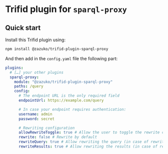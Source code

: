 # Trifid plugin for `sparql-proxy`

## Quick start

Install this Trifid plugin using:

```sh
npm install @zazuko/trifid-plugin-sparql-proxy
```

And then add in the `config.yaml` file the following part:

```yaml
plugins:
  # […] your other plugins
  sparql-proxy:
    module: "@zazuko/trifid-plugin-sparql-proxy"
    paths: /query
    config:
      # The endpoint URL is the only required field
      endpointUrl: https://example.com/query

      # In case your endpoint requires authentication:
      username: admin
      password: secret

      # Rewriting configuration
      allowRewriteToggle: true # Allow the user to toggle the rewrite configuration using the `rewrite` query parameter, even if `rewrite` is set to false
      rewrite: false # Rewrite by default
      rewriteQuery: true # Allow rewriting the query (in case of rewriting)
      rewriteResults: true # Allow rewriting the results (in case of rewriting)
```
